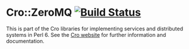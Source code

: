 # Cro::ZeroMQ [![Build Status](https://travis-ci.org/croservices/cro-zeromq.svg?branch=master)](https://travis-ci.org/croservices/cro-zeromq)

This is part of the Cro libraries for implementing services and distributed
systems in Perl 6. See the [Cro website](http://cro.services/) for further
information and documentation.
